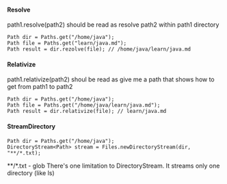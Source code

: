 #### Resolve
path1.resolve(path2) should be read as resolve path2 within path1 directory
```
Path dir = Paths.get("/home/java");
Path file = Paths.get("learn/java.md");
Path result = dir.rezolve(file); // /home/java/learn/java.md
```


#### Relativize
path1.relativize(path2) shoul be read as give me a path that shows how to get from path1 to path2
```
Path dir = Paths.get("/home/java");
Path file = Paths.get("/home/java/learn/java.md");
Path result = dir.relativize(file); // learn/java.md
```

#### StreamDirectory
```
Path dir = Paths.get("/home/java");
DirectoryStream<Path> stream = Files.newDirectoryStream(dir, "**/*.txt);

```
**/*.txt - glob
There's one limitation to DirectoryStream. It streams only one directory (like ls)
